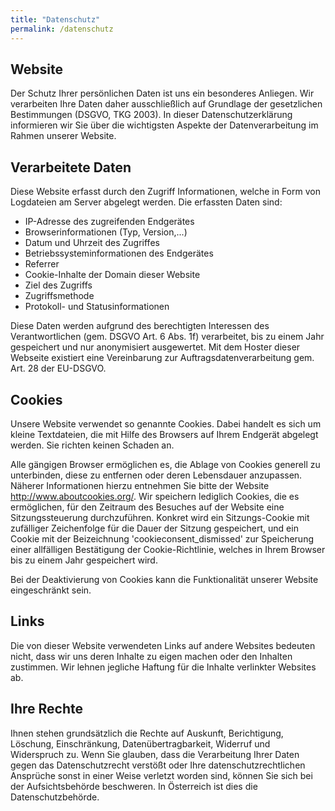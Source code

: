 ```yaml
---
title: "Datenschutz"
permalink: /datenschutz
---
```


## Website
Der Schutz Ihrer persönlichen Daten ist uns ein besonderes Anliegen. Wir verarbeiten Ihre Daten daher ausschließlich auf Grundlage der gesetzlichen Bestimmungen (DSGVO, TKG 2003). In dieser Datenschutzerklärung informieren wir Sie über die wichtigsten Aspekte der Datenverarbeitung im Rahmen unserer Website.

## Verarbeitete Daten
Diese Website erfasst durch den Zugriff Informationen, welche in Form von Logdateien am Server abgelegt werden. Die erfassten Daten sind:

- IP-Adresse des zugreifenden Endgerätes
- Browserinformationen (Typ, Version,...)
- Datum und Uhrzeit des Zugriffes
- Betriebssysteminformationen des Endgerätes
- Referrer
- Cookie-Inhalte der Domain dieser Website
- Ziel des Zugriffs
- Zugriffsmethode
- Protokoll- und Statusinformationen

Diese Daten werden aufgrund des berechtigten Interessen des Verantwortlichen (gem. DSGVO Art. 6 Abs. 1f) verarbeitet, bis zu einem Jahr gespeichert und nur anonymisiert ausgewertet.
Mit dem Hoster dieser Webseite existiert eine Vereinbarung zur Auftragsdatenverarbeitung gem. Art. 28 der EU-DSGVO.

## Cookies
Unsere Website verwendet so genannte Cookies. Dabei handelt es sich um kleine Textdateien, die mit Hilfe des Browsers auf Ihrem Endgerät abgelegt werden. Sie richten keinen Schaden an.

Alle gängigen Browser ermöglichen es, die Ablage von Cookies generell zu unterbinden, diese zu entfernen oder deren Lebensdauer anzupassen. Näherer Informationen hierzu entnehmen Sie bitte der Website http://www.aboutcookies.org/.
Wir speichern lediglich Cookies, die es ermöglichen, für den Zeitraum des Besuches auf der Website eine Sitzungssteuerung durchzuführen. Konkret wird ein Sitzungs-Cookie mit zufälliger Zeichenfolge für die Dauer der Sitzung gespeichert, und ein Cookie mit der Beizeichnung 'cookieconsent_dismissed' zur Speicherung einer allfälligen Bestätigung der Cookie-Richtlinie, welches in Ihrem Browser bis zu einem Jahr gespeichert wird.

Bei der Deaktivierung von Cookies kann die Funktionalität unserer Website eingeschränkt sein.

## Links
Die von dieser Website verwendeten Links auf andere Websites bedeuten nicht, dass wir uns deren Inhalte zu eigen machen oder den Inhalten zustimmen. Wir lehnen jegliche Haftung für die Inhalte verlinkter Websites ab.


## Ihre Rechte
Ihnen stehen grundsätzlich die Rechte auf Auskunft, Berichtigung, Löschung, Einschränkung, Datenübertragbarkeit, Widerruf und Widerspruch zu. Wenn Sie glauben, dass die Verarbeitung Ihrer Daten gegen das Datenschutzrecht verstößt oder Ihre datenschutzrechtlichen Ansprüche sonst in einer Weise verletzt worden sind, können Sie sich bei der Aufsichtsbehörde beschweren. In Österreich ist dies die Datenschutzbehörde.